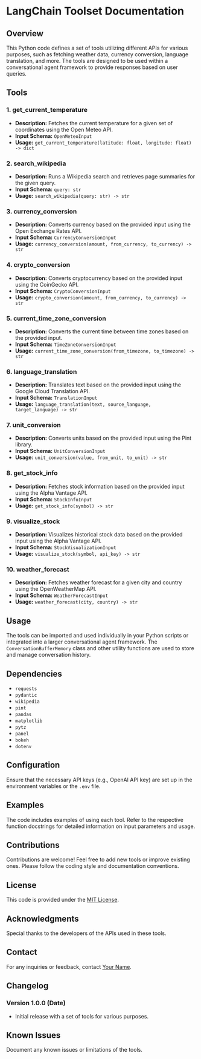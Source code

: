 # LangChain Toolset Documentation

## Overview

This Python code defines a set of tools utilizing different APIs for various purposes, such as fetching weather data, currency conversion, language translation, and more. The tools are designed to be used within a conversational agent framework to provide responses based on user queries.

## Tools

### 1. get_current_temperature

- **Description:** Fetches the current temperature for a given set of coordinates using the Open Meteo API.
- **Input Schema:** `OpenMeteoInput`
- **Usage:** `get_current_temperature(latitude: float, longitude: float) -> dict`

### 2. search_wikipedia

- **Description:** Runs a Wikipedia search and retrieves page summaries for the given query.
- **Input Schema:** `query: str`
- **Usage:** `search_wikipedia(query: str) -> str`

### 3. currency_conversion

- **Description:** Converts currency based on the provided input using the Open Exchange Rates API.
- **Input Schema:** `CurrencyConversionInput`
- **Usage:** `currency_conversion(amount, from_currency, to_currency) -> str`

### 4. crypto_conversion

- **Description:** Converts cryptocurrency based on the provided input using the CoinGecko API.
- **Input Schema:** `CryptoConversionInput`
- **Usage:** `crypto_conversion(amount, from_currency, to_currency) -> str`

### 5. current_time_zone_conversion

- **Description:** Converts the current time between time zones based on the provided input.
- **Input Schema:** `TimeZoneConversionInput`
- **Usage:** `current_time_zone_conversion(from_timezone, to_timezone) -> str`

### 6. language_translation

- **Description:** Translates text based on the provided input using the Google Cloud Translation API.
- **Input Schema:** `TranslationInput`
- **Usage:** `language_translation(text, source_language, target_language) -> str`

### 7. unit_conversion

- **Description:** Converts units based on the provided input using the Pint library.
- **Input Schema:** `UnitConversionInput`
- **Usage:** `unit_conversion(value, from_unit, to_unit) -> str`

### 8. get_stock_info

- **Description:** Fetches stock information based on the provided input using the Alpha Vantage API.
- **Input Schema:** `StockInfoInput`
- **Usage:** `get_stock_info(symbol) -> str`

### 9. visualize_stock

- **Description:** Visualizes historical stock data based on the provided input using the Alpha Vantage API.
- **Input Schema:** `StockVisualizationInput`
- **Usage:** `visualize_stock(symbol, api_key) -> str`

### 10. weather_forecast

- **Description:** Fetches weather forecast for a given city and country using the OpenWeatherMap API.
- **Input Schema:** `WeatherForecastInput`
- **Usage:** `weather_forecast(city, country) -> str`

## Usage

The tools can be imported and used individually in your Python scripts or integrated into a larger conversational agent framework. The `ConversationBufferMemory` class and other utility functions are used to store and manage conversation history.

## Dependencies

- `requests`
- `pydantic`
- `wikipedia`
- `pint`
- `pandas`
- `matplotlib`
- `pytz`
- `panel`
- `bokeh`
- `dotenv`

## Configuration

Ensure that the necessary API keys (e.g., OpenAI API key) are set up in the environment variables or the `.env` file.

## Examples

The code includes examples of using each tool. Refer to the respective function docstrings for detailed information on input parameters and usage.

## Contributions

Contributions are welcome! Feel free to add new tools or improve existing ones. Please follow the coding style and documentation conventions.

## License

This code is provided under the [MIT License](LICENSE).

## Acknowledgments

Special thanks to the developers of the APIs used in these tools.

## Contact

For any inquiries or feedback, contact [Your Name](mailto:your.email@example.com).

## Changelog

### Version 1.0.0 (Date)

- Initial release with a set of tools for various purposes.

## Known Issues

Document any known issues or limitations of the tools.
